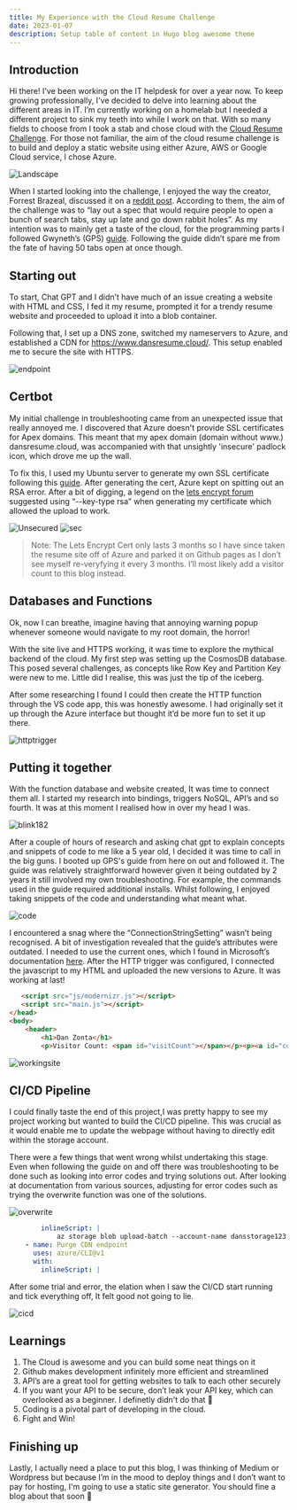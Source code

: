 ```yaml
---
title: My Experience with the Cloud Resume Challenge
date: 2023-01-07
description: Setup table of content in Hugo blog awesome theme
---
```


## Introduction

Hi there! I've been working on the IT helpdesk for over a year now. To keep growing professionally, I've decided to delve into learning about the different areas in IT. I’m currently working on a homelab but I needed a different project to sink my teeth into while I work on that. With so many fields to choose from I took a stab and chose cloud with the [Cloud Resume Challenge](https://cloudresumechallenge.dev/). For those not familiar, the aim of the cloud resume challenge is to build and deploy a static website using either Azure, AWS or Google Cloud service, I chose Azure.

![Landscape](1.png)

When I started looking into the challenge, I enjoyed the way the creator, Forrest Brazeal,  discussed it on a [reddit post](https://www.reddit.com/r/devops/comments/vyzvju/build_something_real_the_cloud_resume_challenge/?share_id=biS5M-wOGjdwmsRjkt4ZN&utm_content=1&utm_medium=ios_app&utm_name=ioscss&utm_source=share&utm_term=1). According to them, the aim of the challenge was to “lay out a spec that would require people to open a bunch of search tabs, stay up late and go down rabbit holes”. As my intention was to mainly get a taste of the cloud, for the programming parts I followed Gwyneth’s (GPS) [guide](https://www.youtube.com/watch?v=ieYrBWmkfno). Following the guide didn’t spare me from the fate of having 50 tabs open at once though.


## Starting out


To start, Chat GPT and I didn’t have much of an issue creating a website with HTML and CSS, I fed it my resume, prompted it for a trendy resume website and proceeded to upload it into a blob container. 

Following that, I set up a DNS zone, switched my nameservers to Azure, and established a CDN for https://www.dansresume.cloud/. This setup enabled me to secure the site with HTTPS.

![endpoint](associateendpoint.png)

## Certbot

My initial challenge in troubleshooting came from an unexpected issue that really annoyed me. I discovered that Azure doesn't provide SSL certificates for Apex domains. This meant that my apex domain (domain without www.) dansresume.cloud, was accompanied with that unsightly 'insecure' padlock icon, which drove me up the wall.

To fix this, I used my Ubuntu server to generate my own SSL certificate following this [guide](https://www.xyb.name/2020/07/10/enable-https-and-root-domain-on-azure-cdn/). After generating the cert, Azure kept on spitting out an RSA error. After a bit of digging, a legend on the [lets encrypt forum](https://community.letsencrypt.org/t/getting-a-rsa-privkey-from-the-letsencrypt-generated-pem/188797/16) suggested using “--key-type rsa” when generating my certificate which allowed the upload to work.

![Unsecured](unsecured.png) ![sec](sec.png)


> Note: The Lets Encrypt Cert only lasts 3 months so I have since taken the resume site off of Azure and parked it on Github pages as I don’t see myself re-veryfying it every 3 months. I’ll most likely add a visitor count to this blog instead. 

## Databases and Functions

Ok, now I can breathe, imagine having that annoying warning popup whenever someone would navigate to my root domain, the horror!

With the site live and HTTPS working, it was time to explore the mythical backend of the cloud. My first step was setting up the CosmosDB database. This posed several challenges, as concepts like Row Key and Partition Key were new to me. Little did I realise, this was just the tip of the iceberg.

After some researching I found I could then create the HTTP function through the VS code app, this was honestly awesome. I had originally set it up through the Azure interface but thought it’d be more fun to set it up there.

![httptrigger](httptrigger.png)

## Putting it together

With the function database and website created, It was time to connect them all. I started my research into bindings, triggers NoSQL, API’s and so fourth. It was at this moment I realised how in over my head I was.

![blink182](https://media.giphy.com/media/ukGm72ZLZvYfS/giphy.gif)


After a couple of hours of research and asking chat gpt to explain concepts and snippets of code to me like a 5 year old, I decided it was time to call in the big guns. I booted up GPS's guide from here on out and followed it. The guide was relatively straightforward however given it being outdated by 2 years it still involved my own troubleshooting. For example, the commands used in the guide required additional installs. Whilst following, I enjoyed taking snippets of the code and understanding what meant what.

![code](code.png)

I encountered a snag where the “ConnectionStringSetting” wasn’t being recognised. A bit of investigation revealed that the guide’s attributes were outdated. I needed to use the current ones, which I found in Microsoft’s documentation [here](https://learn.microsoft.com/en-us/azure/azure-functions/functions-bindings-cosmosdb-v2-output?pivots=programming-language-csharp&tabs=python-v2%2Cin-process%2Cnodejs-v4%2Cfunctionsv2#attributes). After the HTTP trigger was configured, I connected the javascript to my HTML and uploaded the new versions to Azure. It was working at last! 

```html
   <script src="js/modernizr.js"></script>
   <script src="main.js"></script>
</head>
<body>
    <header>
        <h1>Dan Zonta</h1>
        <p>Visitor Count: <span id="visitCount"></span></p><p><a id="counter"></a></p>        
```
![workingsite](4.png)

## CI/CD Pipeline

I could finally taste the end of this project,I was pretty happy to see my project working but wanted to build the CI/CD pipeline. This was crucial as it would enable me to update the webpage without having to directly edit within the storage account.

There were a few things that went wrong whilst undertaking this stage. Even when following the guide on and off there was troubleshooting to be done such as looking into error codes and trying solutions out. After looking at documentation from various sources, adjusting for error codes such as trying the overwrite function was one of the solutions.

![overwrite](overwrite.png)

```yaml
        inlineScript: |
            az storage blob upload-batch --account-name dansstorage123 --auth-mode key -d '$web' -s frontend --overwrite
    - name: Purge CDN endpoint
      uses: azure/CLI@v1
      with:
        inlineScript: |
```
After some trial and error, the elation when I saw the CI/CD start running and tick everything off, It felt good not going to lie.

![cicd](cicd.png)




## Learnings
1. The Cloud is awesome and you can build some neat things on it
2. Github makes development infinitely more efficient and streamlined
3. API’s are a great tool for getting websites to talk to each other securely
4. If you want your API to be secure, don’t leak your API key, which can overlooked as a beginner. I definetly didn't do that 👀
5. Coding is a pivotal part of developing in the cloud.
6. Fight and Win!  

## Finishing up

Lastly, I actually need a place to put this blog, I was thinking of Medium or Wordpress but because I’m in the mood to deploy things and I don’t want to pay for hosting, I'm going to use a static site generator. You should fine a blog about that soon 🙂
